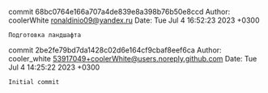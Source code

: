 commit 68bc0764e166a707a4de839e8a398b76b50e8ccd
Author: coolerWhite <ronaldinio09@yandex.ru>
Date:   Tue Jul 4 16:52:23 2023 +0300

    Подготовка ландшафта

commit 2be2fe79bd7da1428c02d6e164cf9cbaf8eef6ca
Author: cooler_white <53917049+coolerWhite@users.noreply.github.com>
Date:   Tue Jul 4 14:25:22 2023 +0300

    Initial commit
